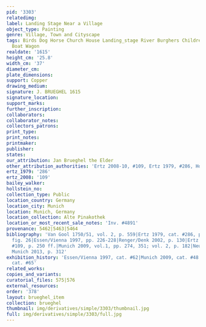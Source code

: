 ```yaml
---
pid: '3303'
relatedimg: 
label: Landing Stage Near a Village
object_type: Painting
genre: Village, Town and Cityscape
tags: Birds Dog Horse Church House Landing_stage River Burghers Children Fishermen
  Boat Wagon
realdate: '1615'
height_cm: '25.8'
width_cm: '37'
diameter_cm: 
plate_dimensions: 
support: Copper
drawing_medium: 
signature: J. BRUEGHEL 1615
signature_location: 
support_marks: 
further_inscription: 
collaborators: 
collaborator_notes: 
collectors_patrons: 
print_type: 
print_notes: 
printmaker: 
publisher: 
states: 
our_attribution: Jan Brueghel the Elder
other_attribution_authorities: 'Ertz 2008-10, #109, Ertz 1979, #286, Honig database'
ertz_1979: '286'
ertz_2008: '109'
bailey_walker: 
hollstein_no: 
collection_type: Public
location_country: Germany
location_city: Munich
location: Munich, Germany
location_collection: Alte Pinakothek
location_or_most_recent_sale_notes: 'Inv. #4891'
provenance: 5462|5463|5464
bibliography: 'Van Gool 1750/51, vol. 2, p. 559|Ertz 1979, cat. #286, pp. 56, 605;
  fig. 26|Essen/Vienna 1997, pp. 226-228|Renger/Denk 2002, p. 130|Ertz 2008-10, cat.
  #109, p. 250 ff.|Munich 2009, vol.1, pp. 274, 351; vol. 2, p. 182|Neumeister in
  Munich 2013, p. 312'
exhibition_history: 'Essen/Vienna 1997, cat. #62|Munich 2009, cat. #48|Munich 2013,
  cat. #65'
related_works: 
copies_and_variants: 
curatorial_files: 575|576
external_resources: 
order: '378'
layout: brueghel_item
collection: brueghel
thumbnail: img/derivatives/simple/3303/thumbnail.jpg
full: img/derivatives/simple/3303/full.jpg
---
```

